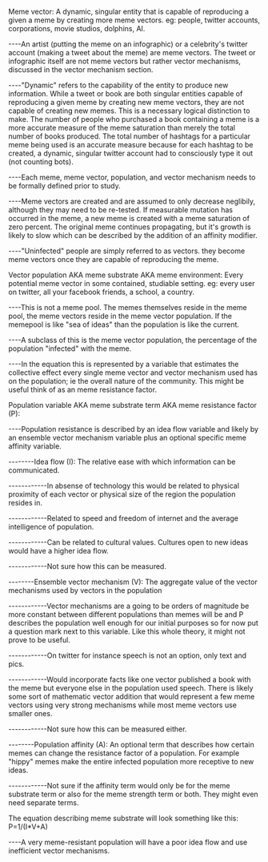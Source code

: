 Meme vector: A dynamic, singular entity that is capable of reproducing a given a meme by creating more meme vectors. eg: people, twitter accounts, corporations, movie studios, dolphins, AI. 

----An artist (putting the meme on an infographic) or a celebrity's twitter account (making a tweet about the meme) are meme vectors. The tweet or infographic itself are not meme vectors but rather vector mechanisms, discussed in the vector mechanism section.

----"Dynamic" refers to the capability of the entity to produce new information. While a tweet or book are both singular entities capable of reproducing a given meme by creating new meme vectors, they are not capable of creating new memes. This is a necessary logical distinction to make. The number of people who purchased a book containing a meme is a more accurate measure of the meme saturation than merely the total number of books produced. The total number of hashtags for a particular meme being used is an accurate measure because for each hashtag to be created, a dynamic, singular twitter account had to consciously type it out (not counting bots).

----Each meme, meme vector, population, and vector mechanism needs to be formally defined prior to study.

----Meme vectors are created and are assumed to only decrease neglibily, although they may need to be re-tested. If measurable mutation has occurred in the meme, a new meme is created with a meme saturation of zero percent. The original meme continues propagating, but it's growth is likely to slow which can be described by the addition of an affinity modifier.

----"Uninfected" people are simply referred to as vectors. they become meme vectors once they are capable of reproducing the meme.

Vector population AKA meme substrate AKA meme environment: Every potential meme vector in some contained, studiable setting. eg: every user on twitter, all your facebook friends, a school, a country.

----This is not a meme pool. The memes themselves reside in the meme pool, the meme vectors reside in the meme vector population. If the memepool is like "sea of ideas" than the population is like the current.

----A subclass of this is the meme vector population, the percentage of the population "infected" with the meme.

----In the equation this is represented by a variable that estimates the collective effect every single meme vector and vector mechanism used has on the population; ie the overall nature of the community. This might be useful think of as an meme resistance factor.

Population variable AKA meme substrate term AKA meme resistance factor (P):

----Population resistance is described by an idea flow variable and likely by an ensemble vector mechanism variable plus an optional specific meme affinity variable. 

--------Idea flow (I): The relative ease with which information can be communicated. 

------------In absense of technology this would be related to physical proximity of each vector or physical size of the region the population resides in.

------------Related to speed and freedom of internet and the average intelligence of population.

------------Can be related to cultural values. Cultures open to new ideas would have a higher idea flow.

------------Not sure how this can be measured.

--------Ensemble vector mechanism (V): The aggregate value of the vector mechanisms used by vectors in the population

------------Vector mechanisms are a going to be orders of magnitude be more constant between different populations than memes will be and P describes the population well enough for our initial purposes so for now put a question mark next to this variable. Like this whole theory, it might not prove to be useful.

------------On twitter for instance speech is not an option, only text and pics.

------------Would incorporate facts like one vector published a book with the meme but everyone else in the population used speech. There is likely some sort of mathematic vector addition that would represent a few meme vectors using very strong mechanisms while most meme vectors use smaller ones.

------------Not sure how this can be measured either.

--------Population affinity (A): An optional term that describes how certain memes can change the resistance factor of a population. For example "hippy" memes make the entire infected population more receptive to new ideas.

------------Not sure if the affinity term would only be for the meme substrate term or also for the meme strength term or both. They might even need separate terms.

The equation describing meme substrate will look something like this: P=1/(I*V+A)

----A very meme-resistant population will have a poor idea flow and use inefficient vector mechanisms.

